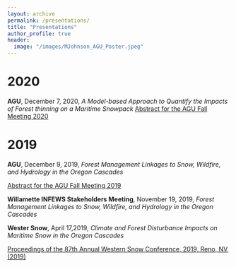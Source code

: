 ```yaml
---
layout: archive
permalink: /presentations/
title: "Presentations"
author_profile: true
header:
  image: "/images/MJohnson_AGU_Poster.jpeg"
---
```

# 2020
**AGU**, December 7, 2020, *A Model-based Approach to Quantify the Impacts of Forest thinning on a Maritime Snowpack*
[Abstract for the AGU Fall Meeting 2020](https://agu.confex.com/agu/fm20/prelim.cgi/Paper/732522)

# 2019

**AGU**, December 9, 2019, *Forest Management Linkages to Snow, Wildfire, and Hydrology in the Oregon Cascades*

[Abstract for the AGU Fall Meeting 2019](https://agu.confex.com/agu/fm19/meetingapp.cgi/Paper/604201)


**Willamette INFEWS Stakeholders Meeting**, November 19, 2019, *Forest Management Linkages to Snow, Wildfire, and Hydrology in the Oregon Cascades*


**Wester Snow**, April 17,2019, *Climate and Forest Disturbance Impacts on Maritime Snow in the Oregon Cascades*

[Proceedings of the 87th Annual Western Snow Conference, 2019, Reno, NV, (2019)](https://westernsnowconference.org/node/1868)
